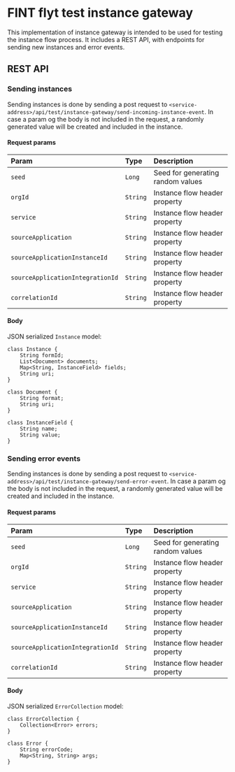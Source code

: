 # FINT flyt test instance gateway
This implementation of instance gateway is intended to be used for testing the instance flow process. It includes a REST API, with endpoints for sending new instances and error events.

## REST API
### Sending instances
Sending instances is done by sending a post request to ``<service-address>/api/test/instance-gateway/send-incoming-instance-event``. In case a param og the body is not included in the request, a randomly generated value will be created and included in the instance.

#### Request params
| Param                            | Type     | Description                       |
|:---------------------------------|:---------|:----------------------------------|
| `seed`                           | `Long`   | Seed for generating random values |
| `orgId`                          | `String` | Instance flow header property     |
| `service`                        | `String` | Instance flow header property     |
| `sourceApplication`              | `String` | Instance flow header property     |
| `sourceApplicationInstanceId`    | `String` | Instance flow header property     |
| `sourceApplicationIntegrationId` | `String` | Instance flow header property     |
| `correlationId`                  | `String` | Instance flow header property     |

#### Body
JSON serialized ``Instance`` model:

```
class Instance {
    String formId;
    List<Document> documents;
    Map<String, InstanceField> fields;
    String uri;
}
```
```
class Document {
    String format;
    String uri;
}
```
```
class InstanceField {
    String name;
    String value;
}
```

### Sending error events
Sending instances is done by sending a post request to ``<service-address>/api/test/instance-gateway/send-error-event``. In case a param og the body is not included in the request, a randomly generated value will be created and included in the instance.

#### Request params
| Param                            | Type     | Description                       |
|:---------------------------------|:---------|:----------------------------------|
| `seed`                           | `Long`   | Seed for generating random values |
| `orgId`                          | `String` | Instance flow header property     |
| `service`                        | `String` | Instance flow header property     |
| `sourceApplication`              | `String` | Instance flow header property     |
| `sourceApplicationInstanceId`    | `String` | Instance flow header property     |
| `sourceApplicationIntegrationId` | `String` | Instance flow header property     |
| `correlationId`                  | `String` | Instance flow header property     |

#### Body
JSON serialized ``ErrorCollection`` model:

```
class ErrorCollection {
    Collection<Error> errors;
}
```
```
class Error {
    String errorCode;
    Map<String, String> args;
}
```
